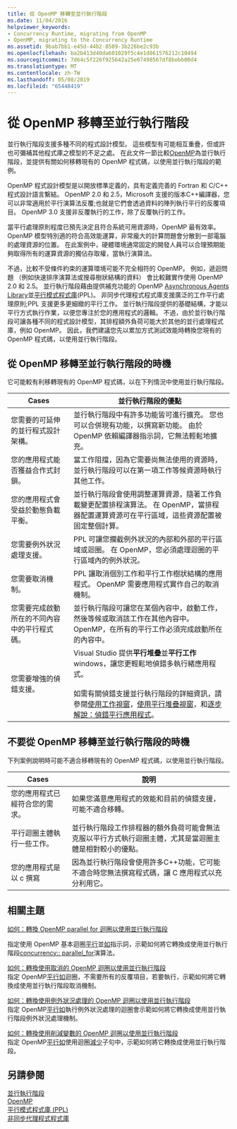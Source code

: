 ```yaml
---
title: 從 OpenMP 移轉至並行執行階段
ms.date: 11/04/2016
helpviewer_keywords:
- Concurrency Runtime, migrating from OpenMP
- OpenMP, migrating to the Concurrency Runtime
ms.assetid: 9bab7bb1-e45d-44b2-8509-3b226be2c93b
ms.openlocfilehash: ba2b413d40da601029f5c4e1d861576212c10494
ms.sourcegitcommit: 7d64c5f226f925642a25e07498567df8bebb00d4
ms.translationtype: MT
ms.contentlocale: zh-TW
ms.lasthandoff: 05/08/2019
ms.locfileid: "65448419"
---
```

# <a name="migrating-from-openmp-to-the-concurrency-runtime"></a>從 OpenMP 移轉至並行執行階段

並行執行階段支援多種不同的程式設計模型。 這些模型有可能相互重疊，但或許也可彌補其他程式庫之模型的不足之處。 在此文件一節比較[OpenMP](../../parallel/concrt/comparing-the-concurrency-runtime-to-other-concurrency-models.md#openmp)為並行執行階段，並提供有關如何移轉現有的 OpenMP 程式碼，以使用並行執行階段的範例。

OpenMP 程式設計模型是以開放標準定義的，具有定義完善的 Fortran 和 C/C++ 程式設計語言繫結。 OpenMP 2.0 和 2.5，Microsoft 支援的版本C++編譯器，您可以非常適用於平行演算法反覆;也就是它們會透過資料的陣列執行平行的反覆項目。 OpenMP 3.0 支援非反覆執行的工作，除了反覆執行的工作。

當平行處理原則程度已預先決定且符合系統可用資源時，OpenMP 最有效率。 OpenMP 模型特別適的符合高效能運算，非常龐大的計算問題會分散到一部電腦的處理資源的位置。 在此案例中，硬體環境通常固定的開發人員可以合理預期能夠取得所有的運算資源的獨佔存取權，當執行演算法。

不過，比較不受條件約束的運算環境可能不完全相符的 OpenMP。 例如，遞迴問題 （例如快速排序演算法或搜尋樹狀結構的資料） 會比較難實作使用 OpenMP 2.0 和 2.5。 並行執行階段藉由提供補充功能的 OpenMP [Asynchronous Agents Library](../../parallel/concrt/asynchronous-agents-library.md)並[平行模式程式庫](../../parallel/concrt/parallel-patterns-library-ppl.md)(PPL)。 非同步代理程式程式庫支援廣泛的工作平行處理原則;PPL 支援更多更細緻的平行工作。 並行執行階段提供的基礎結構，才能以平行方式執行作業，以便您專注於您的應用程式的邏輯。 不過，由於並行執行階段可讓各種不同的程式設計模型，其排程額外負荷可能大於其他的並行處理程式庫，例如 OpenMP。 因此，我們建議您先以累加方式測試效能時轉換您現有的 OpenMP 程式碼，以使用並行執行階段。

## <a name="when-to-migrate-from-openmp-to-the-concurrency-runtime"></a>從 OpenMP 移轉至並行執行階段的時機

它可能較有利移轉現有的 OpenMP 程式碼，以在下列情況中使用並行執行階段。

|Cases|並行執行階段的優點|
|-----------|-------------------------------------------|
|您需要的可延伸的並行程式設計架構。|並行執行階段中有許多功能皆可進行擴充。 您也可以合併現有功能，以撰寫新功能。 由於 OpenMP 依賴編譯器指示詞，它無法輕鬆地擴充。|
|您的應用程式能否獲益合作式封鎖。|當工作阻擋，因為它需要尚無法使用的資源時，並行執行階段可以在第一項工作等候資源時執行其他工作。|
|您的應用程式會受益於動態負載平衡。|並行執行階段會使用調整運算資源，隨著工作負載變更配置排程演算法。 在 OpenMP，當排程器配置運算資源可在平行區域，這些資源配置被固定整個計算。|
|您需要例外狀況處理支援。|PPL 可讓您攔截例外狀況的內部和外部的平行區域或迴圈。 在 OpenMP，您必須處理迴圈的平行區域內的例外狀況。|
|您需要取消機制。|PPL 讓取消個別工作和平行工作樹狀結構的應用程式。 OpenMP 需要應用程式實作自己的取消機制。|
|您需要完成啟動所在的不同內容中的平行程式碼。|並行執行階段可讓您在某個內容中，啟動工作，然後等候或取消該工作在其他內容中。 OpenMP，在所有的平行工作必須完成啟動所在的內容中。|
|您需要增強的偵錯支援。|Visual Studio 提供**平行堆疊**並**平行工作**windows，讓您更輕鬆地偵錯多執行緒應用程式。<br /><br /> 如需有關偵錯支援並行執行階段的詳細資訊，請參閱[使用工作視窗](/visualstudio/debugger/using-the-tasks-window)，[使用平行堆疊視窗](/visualstudio/debugger/using-the-parallel-stacks-window)，和[逐步解說：偵錯平行應用程式](/visualstudio/debugger/walkthrough-debugging-a-parallel-application)。|

## <a name="when-not-to-migrate-from-openmp-to-the-concurrency-runtime"></a>不要從 OpenMP 移轉至並行執行階段的時機

下列案例說明時可能不適合移轉現有的 OpenMP 程式碼，以使用並行執行階段。

|Cases|說明|
|-----------|-----------------|
|您的應用程式已經符合您的需求。|如果您滿意應用程式的效能和目前的偵錯支援，可能不適合移轉。|
|平行迴圈主體執行一些工作。|並行執行階段工作排程器的額外負荷可能會無法克服以平行方式執行迴圈主體，尤其是當迴圈主體是相對較小的優點。|
|您的應用程式是以 c 撰寫|因為並行執行階段會使用許多C++功能，它可能不適合時您無法撰寫程式碼，讓 C 應用程式以充分利用它。|

## <a name="related-topics"></a>相關主題

[如何：轉換 OpenMP parallel for 迴圈以使用並行執行階段](../../parallel/concrt/how-to-convert-an-openmp-parallel-for-loop-to-use-the-concurrency-runtime.md)

指定使用 OpenMP 基本迴圈[平行](../../parallel/concrt/how-to-use-parallel-invoke-to-write-a-parallel-sort-routine.md#parallel)並[如](../../parallel/openmp/reference/for-openmp.md)指示詞，示範如何將它轉換成使用並行執行階段[concurrency:: parallel_for](reference/concurrency-namespace-functions.md#parallel_for)演算法。

[如何：轉換使用取消的 OpenMP 迴圈以使用並行執行階段](../../parallel/concrt/convert-an-openmp-loop-that-uses-cancellation.md)<br/>
指定 OpenMP[平行](../../parallel/concrt/how-to-use-parallel-invoke-to-write-a-parallel-sort-routine.md#parallel)[如](../../parallel/openmp/reference/for-openmp.md)迴圈，不需要所有的反覆項目，若要執行，示範如何將它轉換成使用並行執行階段取消機制。

[如何：轉換使用例外狀況處理的 OpenMP 迴圈以使用並行執行階段](../../parallel/concrt/convert-an-openmp-loop-that-uses-exception-handling.md)<br/>
指定 OpenMP[平行](../../parallel/concrt/how-to-use-parallel-invoke-to-write-a-parallel-sort-routine.md#parallel)[如](../../parallel/openmp/reference/for-openmp.md)執行例外狀況處理的迴圈會示範如何將它轉換成使用並行執行階段例外狀況處理機制。

[如何：轉換使用削減變數的 OpenMP 迴圈以使用並行執行階段](../../parallel/concrt/convert-an-openmp-loop-that-uses-a-reduction-variable.md)<br/>
指定 OpenMP[平行](../../parallel/concrt/how-to-use-parallel-invoke-to-write-a-parallel-sort-routine.md#parallel)[如](../../parallel/openmp/reference/for-openmp.md)使用迴圈[減少](../../parallel/openmp/reference/reduction.md)子句中，示範如何將它轉換成使用並行執行階段。

## <a name="see-also"></a>另請參閱

[並行執行階段](../../parallel/concrt/concurrency-runtime.md)<br/>
[OpenMP](../../parallel/concrt/comparing-the-concurrency-runtime-to-other-concurrency-models.md#openmp)<br/>
[平行模式程式庫 (PPL)](../../parallel/concrt/parallel-patterns-library-ppl.md)<br/>
[非同步代理程式程式庫](../../parallel/concrt/asynchronous-agents-library.md)
